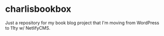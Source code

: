# charlisbookbox

Just a repository for my book blog project that I'm moving from WordPress to 11ty w/ NetlifyCMS.
